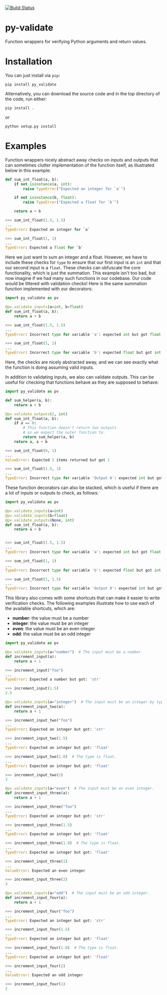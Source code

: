 [![Build Status](https://travis-ci.org/gfyoung/py-validate.svg?branch=master)](https://travis-ci.org/gfyoung/py-validate)

# py-validate
Function wrappers for verifying Python arguments and return values.

# Installation
You can just install via `pip`:
~~~
pip install py_validate
~~~

Alternatively, you can download the source code and in the top directory of the code, run either:
~~~
pip install .
~~~
or
~~~
python setup.py install
~~~

# Examples
Function wrappers nicely abstract away checks on inputs and outputs that can sometimes clutter implementation of the function itself, as illustrated below in this example:

~~~python
def sum_int_float(a, b):
    if not isinstance(a, int):
        raise TypeError("Expected an integer for `a`")

    if not isinstance(b, float):
        raise TypeError("Expected a float for `b`")

    return a + b

>>> sum_int_float(1.5, 1.5)
...
TypeError: Expected an integer for `a`

>>> sum_int_float(1, 1)
...
TypeError: Expected a float for `b`
~~~

Here we just want to sum an integer and a float. However, we have to include these checks for `type` to ensure that our first input is an `int` and that our second input is a `float`. These checks can obfuscate the core functionality, which is just the summation. This example isn't too bad, but now imagine if we had many such functions in our codebase. Our code would be littered with validation checks! Here is the same summation function implemented with our decorators:

~~~python
import py_validate as pv

@pv.validate_inputs(a=int, b=float)
def sum_int_float(a, b):
    return a + b

>>> sum_int_float(1.5, 1.5)
...
TypeError: Incorrect type for variable 'a': expected int but got float instead

>>> sum_int_float(1, 1)
...
TypeError: Incorrect type for variable 'b': expected float but got int instead
~~~

Here, the checks are nicely abstracted away, and we can see exactly what the function is doing assuming valid inputs.

In addition to validating inputs, we also can validate outputs. This can be useful for checking that functions behave as they are supposed to behave:

~~~python
import py_validate as pv

def sum_helper(a, b):
    return a + b

@pv.validate_outputs(2, int)
def sum_int_float(a, b):
    if a == 0:
        # This function doesn't return two outputs
        # as we expect the outer function to.
        return sum_helper(a, b)
    return a, a + b

>>> sum_int_float(0, 1)
...
ValueError: Expected 2 items returned but got 1

>>> sum_int_float(1.5, 1)
...
TypeError: Incorrect type for variable 'Output 0': expected int but got float instead
~~~

These function decorators can also be stacked, which is useful if there are a lot of inputs or outputs to check, as follows:

~~~python
import py_validate as pv

@pv.validate_inputs(a=int)
@pv.validate_inputs(b=float)
@pv.validate_outputs(None, int)
def sum_int_float(a, b):
    return a + b


>>> sum_int_float(1.5, 1.5)
...
TypeError: Incorrect type for variable 'a': expected int but got float instead

>>> sum_int_float(1, 1)
...
TypeError: Incorrect type for variable 'b': expected float but got int instead

>>> sum_int_float(1, 1.5)
...
TypeError: Incorrect type for variable 'Output 0': expected int but got float instead
~~~

This library also comes with some shortcuts that can make it easier to write verification checks.
The following examples illustrate how to use each of the available shortcuts, which are:

* **number**: the value must be a number
* **integer**: the value must be an integer
* **even**: the value must be an even integer
* **odd**: the value must be an odd integer

~~~python
import py_validate as pv

@pv.validate_inputs(a="number")  # The input must be a number.
def increment_input(a):
    return a + 1

>>> increment_input("foo")
...
TypeError: Expected a number but got: 'str'

>>> increment_input(1.5)
2.5

@pv.validate_inputs(a="integer")  # The input must be an integer by type.
def increment_input_two(a):
    return a + 1

>>> increment_input_two("foo")
...
TypeError: Expected an integer but got: 'str'

>>> increment_input_two(1.5)
...
TypeError: Expected an integer but got: 'float'

>>> increment_input_two(1.0)  # The type is float.
...
TypeError: Expected an integer but got: 'float'

>>> increment_input_two(2)
3

@pv.validate_inputs(a="even")  # The input must be an even integer.
def increment_input_three(a):
    return a + 1

>>> increment_input_three("foo")
...
TypeError: Expected an integer but got: 'str'

>>> increment_input_three(1.5)
...
TypeError: Expected an integer but got: 'float'

>>> increment_input_three(1.0)  # The type is float.
...
TypeError: Expected an integer but got: 'float'

>>> increment_input_three(1)
...
ValueError: Expected an even integer

>>> increment_input_three(2)
3

@pv.validate_inputs(a="odd")  # The input must be an odd integer.
def increment_input_four(a):
    return a + 1

>>> increment_input_four("foo")
...
TypeError: Expected an integer but got: 'str'

>>> increment_input_four(1.5)
...
TypeError: Expected an integer but got: 'float'

>>> increment_input_four(1.0)  # The type is float.
...
TypeError: Expected an integer but got: 'float'

>>> increment_input_four(2)
...
ValueError: Expected an odd integer

>>> increment_input_four(1)
2
~~~
